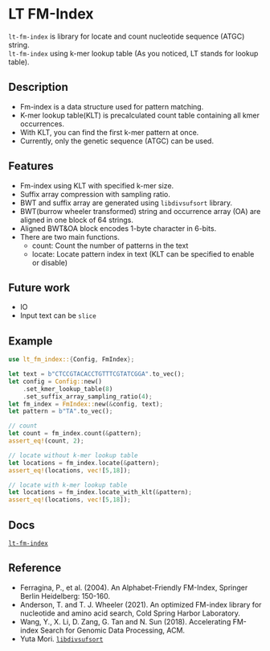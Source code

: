 # LT FM-Index

`lt-fm-index` is library for locate and count nucleotide sequence (ATGC) string.  
`lt-fm-index` using k-mer lookup table (As you noticed, LT stands for lookup table).
## Description
- Fm-index is a data structure used for pattern matching.
- K-mer lookup table(KLT) is precalculated count table containing all kmer occurrences.
- With KLT, you can find the first k-mer pattern at once.
- Currently, only the genetic sequence (ATGC) can be used.
## Features
- Fm-index using KLT with specified k-mer size.
- Suffix array compression with sampling ratio.
- BWT and suffix array are generated using `libdivsufsort` library.
- BWT(burrow wheeler transformed) string and occurrence array (OA) are aligned in one block of 64 strings.
- Aligned BWT&OA block encodes 1-byte character in 6-bits.
- There are two main functions.
    - count: Count the number of patterns in the text
    - locate: Locate pattern index in text (KLT can be specified to enable or disable)
## Future work
- IO
- Input text can be `slice`
## Example
```rust
use lt_fm_index::{Config, FmIndex};

let text = b"CTCCGTACACCTGTTTCGTATCGGA".to_vec();
let config = Config::new()
    .set_kmer_lookup_table(8)
    .set_suffix_array_sampling_ratio(4);
let fm_index = FmIndex::new(&config, text);
let pattern = b"TA".to_vec();

// count
let count = fm_index.count(&pattern);
assert_eq!(count, 2);

// locate without k-mer lookup table
let locations = fm_index.locate(&pattern);
assert_eq!(locations, vec![5,18]);

// locate with k-mer lookup table
let locations = fm_index.locate_with_klt(&pattern);
assert_eq!(locations, vec![5,18]);
```
## Docs
[`lt-fm-index`](https://docs.rs/lt-fm-index/)
## Reference
- Ferragina, P., et al. (2004). An Alphabet-Friendly FM-Index, Springer Berlin Heidelberg: 150-160.
- Anderson, T. and T. J. Wheeler (2021). An optimized FM-index library for nucleotide and amino acid search, Cold Spring Harbor Laboratory.
- Wang, Y., X. Li, D. Zang, G. Tan and N. Sun (2018). Accelerating FM-index Search for Genomic Data Processing, ACM.
- Yuta Mori. [`libdivsufsort`](https://github.com/y-256/libdivsufsort)